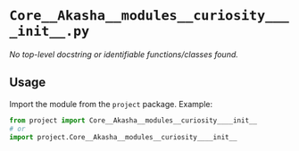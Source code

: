 # `Core__Akasha__modules__curiosity____init__.py`

_No top-level docstring or identifiable functions/classes found._

## Usage

Import the module from the `project` package. Example:

```python
from project import Core__Akasha__modules__curiosity____init__
# or
import project.Core__Akasha__modules__curiosity____init__
```
